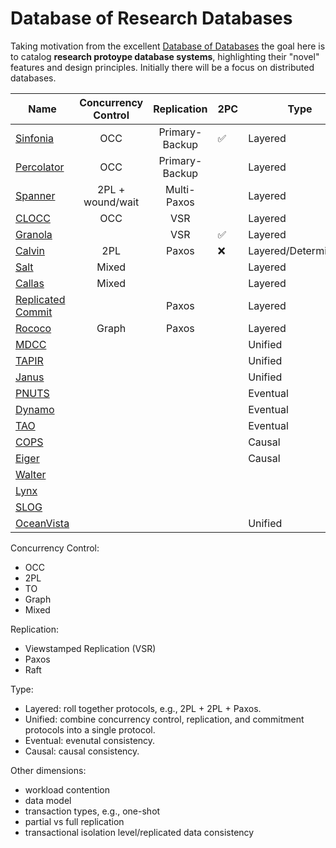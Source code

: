 # Database of Research Databases

Taking motivation from the excellent [Database of Databases](https://dbdb.io/) the goal here is to catalog **research protoype database systems**, highlighting their "novel" features and design principles.
Initially there will be a focus on distributed databases.

| Name                                                               | Concurrency Control  | Replication      | 2PC   | Type                  |
| -----------                                                        | :------------------: | :--------------: | ----- | ----------            |
| [Sinfonia](https://github.com/jackwaudby/dbordb/blob/main/sinfonia.md)                                                          | OCC                  | Primary-Backup   | ✅    | Layered               |]
| [Percolator](https://github.com/jackwaudby/dbordb/blob/main/percolator.md)                                                         | OCC                  | Primary-Backup   |       | Layered               |
| [Spanner](https://github.com/jackwaudby/dbordb/blob/main/spanner.md)                                                           | 2PL + wound/wait     | Multi-Paxos      |       | Layered               |
| [CLOCC](https://github.com/jackwaudby/dbordb/blob/main/clocc.md)   | OCC                  | VSR              |       | Layered               |
| [Granola](https://github.com/jackwaudby/dbordb/blob/main/granola.md)                                                       |                      | VSR              | ✅    | Layered               |
| [Calvin](https://github.com/jackwaudby/dbordb/blob/main/calvin.md) | 2PL                  | Paxos            | ❌    | Layered/Deterministic |
| [Salt](https://github.com/jackwaudby/dbordb/blob/main/salt.md)                                                             | Mixed                |                  |       | Layered               |
| [Callas](https://github.com/jackwaudby/dbordb/blob/main/callas.md)                                                               | Mixed                |                  |       | Layered               |
| [Replicated Commit](https://github.com/jackwaudby/dbordb/blob/main/rep_commit.md)                                                    |                      | Paxos            |       | Layered               |
| [Rococo](https://github.com/jackwaudby/dbordb/blob/main/rococo.md)                                                               | Graph                | Paxos            |       | Layered               |
| [MDCC](https://github.com/jackwaudby/dbordb/blob/main/mdcc.md)                                                                 |                      |                  |       | Unified               |
| [TAPIR](https://github.com/jackwaudby/dbordb/blob/main/tapir.md)                                                                |                      |                  |       | Unified               |
| [Janus](https://github.com/jackwaudby/dbordb/blob/main/janus.md)   |                      |                  |       | Unified               |
| [PNUTS](https://github.com/jackwaudby/dbordb/blob/main/pnuts.md)                                                              |                      |                  |       | Eventual              |
| [Dynamo](https://github.com/jackwaudby/dbordb/blob/main/dynamo.md)                                                              |                      |                  |       | Eventual              |
| [TAO](https://github.com/jackwaudby/dbordb/blob/main/tao.md)                                                                 |                      |                  |       | Eventual              |
| [COPS](https://github.com/jackwaudby/dbordb/blob/main/cops.md)                                                               |                      |                  |       | Causal                |
| [Eiger](https://github.com/jackwaudby/dbordb/blob/main/eiger.md)                                                               |                      |                  |       | Causal                |
| [Walter](https://github.com/jackwaudby/dbordb/blob/main/walter.md)                                                              |                      |                  |       |                       |
| [Lynx](https://github.com/jackwaudby/dbordb/blob/main/lynx.md)                                                                |                      |                  |       |                       |
| [SLOG](https://github.com/jackwaudby/dbordb/blob/main/slog.md)                                                                |                      |                  |       |                       |
| [OceanVista](https://github.com/jackwaudby/dbordb/blob/main/oceanvista.md)                                                          |                      |                  |       | Unified               |

Concurrency Control:
+ OCC
+ 2PL
+ TO
+ Graph
+ Mixed

Replication:
+ Viewstamped Replication (VSR)
+ Paxos
+ Raft

Type:
+ Layered: roll together protocols, e.g., 2PL + 2PL + Paxos.
+ Unified: combine concurrency control, replication, and commitment protocols into a single protocol.
+ Eventual: evenutal consistency.
+ Causal: causal consistency.

Other dimensions:
+ workload contention
+ data model
+ transaction types, e.g., one-shot
+ partial vs full replication
+ transactional isolation level/replicated data consistency
